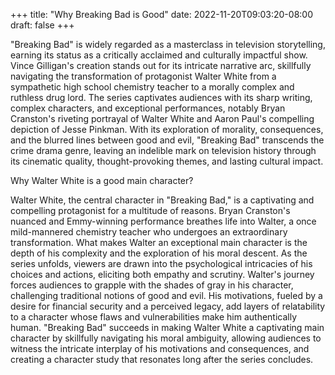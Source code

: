 +++
title: "Why Breaking Bad is Good"
date: 2022-11-20T09:03:20-08:00
draft: false
+++


"Breaking Bad" is widely regarded as a masterclass in television storytelling, earning its status as a critically acclaimed and culturally impactful show. Vince Gilligan's creation stands out for its intricate narrative arc, skillfully navigating the transformation of protagonist Walter White from a sympathetic high school chemistry teacher to a morally complex and ruthless drug lord. The series captivates audiences with its sharp writing, complex characters, and exceptional performances, notably Bryan Cranston's riveting portrayal of Walter White and Aaron Paul's compelling depiction of Jesse Pinkman. With its exploration of morality, consequences, and the blurred lines between good and evil, "Breaking Bad" transcends the crime drama genre, leaving an indelible mark on television history through its cinematic quality, thought-provoking themes, and lasting cultural impact.


Why Walter White is a good main character?

Walter White, the central character in "Breaking Bad," is a captivating and compelling protagonist for a multitude of reasons. Bryan Cranston's nuanced and Emmy-winning performance breathes life into Walter, a once mild-mannered chemistry teacher who undergoes an extraordinary transformation. What makes Walter an exceptional main character is the depth of his complexity and the exploration of his moral descent. As the series unfolds, viewers are drawn into the psychological intricacies of his choices and actions, eliciting both empathy and scrutiny. Walter's journey forces audiences to grapple with the shades of gray in his character, challenging traditional notions of good and evil. His motivations, fueled by a desire for financial security and a perceived legacy, add layers of relatability to a character whose flaws and vulnerabilities make him authentically human. "Breaking Bad" succeeds in making Walter White a captivating main character by skillfully navigating his moral ambiguity, allowing audiences to witness the intricate interplay of his motivations and consequences, and creating a character study that resonates long after the series concludes.

